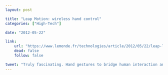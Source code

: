 ```yaml
---
layout: post

title: "Leap Motion: wireless hand control"
categories: ["High-Tech"]

date: "2012-05-22"

link:
    url: "https://www.lemonde.fr/technologies/article/2012/05/22/leap-le-controle-de-l-ecran-du-bout-des-doigts_1705488_651865.html"
    dead: false
    follow: false

tweet: "Truly fascinating. Hand gestures to bridge human interaction and computers."
---
```


